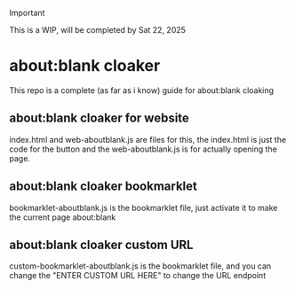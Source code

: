 > [!IMPORTANT]
>This is a WIP, will be completed by Sat 22, 2025
# about:blank cloaker
This repo is a complete (as far as i know) guide for about:blank cloaking
## about:blank cloaker for website
index.html and web-aboutblank.js are files for this, the index.html is just the code for the button and the web-aboutblank.js is for actually opening the page.
## about:blank cloaker bookmarklet
bookmarklet-aboutblank.js is the bookmarklet file, just activate it to make the current page about:blank
## about:blank cloaker custom URL
custom-bookmarklet-aboutblank.js is the bookmarklet file, and you can change the "ENTER CUSTOM URL HERE" to change the URL endpoint
